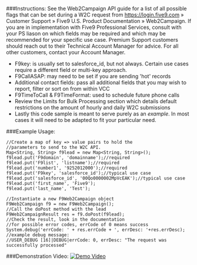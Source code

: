###Instructions:
See the Web2Campaign API guide for a list of all possible flags that can be set during a W2C request from https://login.five9.com » Customer Support » Five9 U.S. Product Documentation » Web2Campaign. If you are in implementation with Five9 Professional Services, consult with your PS liason on which fields may be required and which may be recommended for your specific use case. Premium Support customers should reach out to their Technical Account Manager for advice. For all other customers, contact your Account Manager.
* F9key: is usually set to salesforce_id, but not always. Certain use cases require a different field or multi-key approach.
* F9CallASAP: may need to be set if you are sending 'hot' records
* Additional contact fields: pass all additional fields that you may wish to report, filter or sort on from within VCC
* F9TimeToCall & F9TimeFormat: used to schedule future phone calls
* Review the Limits for Bulk Processing section which details default restrictions on the amount of hourly and daily W2C submissions
* Lastly this code sample is meant to serve purely as an *example*. In most cases it will need to be adapted to fit your particular need.

###Example Usage:
```apex
//Create a map of key => value pairs to hold the 
//parameters to send to the W2C API.
Map<String, String> f9lead = new Map<String, String>();
f9lead.put('F9domain', 'domainname');//required
f9lead.put('F9list', 'listname');//required
f9lead.put('number1', '9252012000');//required
f9lead.put('F9key', 'salesforce_id');//typical use case
f9lead.put('salesforce_id', '00Qo0000002MpVcEAK');//typical use case
f9lead.put('first_name', 'Five9');
f9lead.put('last_name', 'Test');

//Instantiate a new F9Web2Campaign object
F9Web2Campaign f9 = new F9Web2Campaign();
//Call the doPost method with the lead
F9Web2CampaignResult res = f9.doPost(f9lead);
//Check the result, look in the documentation
//for possible error codes, errCode of 0 means success
System.debug('errCode: ' + res.errCode + ', errDesc: '+res.errDesc);
//example debug message:
//USER_DEBUG [16]|DEBUG|errCode: 0, errDesc: "The request was successfully processed"

```
###Demonstration Video:
[![Demo Video](http://i.imgur.com/oEKdTwC.png "Watch on YouTube")](http://www.youtube.com/watch?v=z1ZE-w03oNY)
